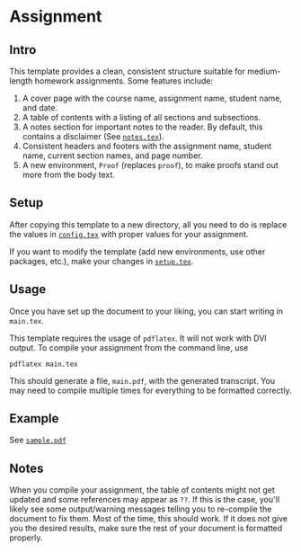 # Assignment

## Intro
This template provides a clean, consistent structure suitable for medium-length homework assignments. Some features include:

  1. A cover page with the course name, assignment name, student name, and date.
  2. A table of contents with a listing of all sections and subsections.
  3. A notes section for important notes to the reader. By default, this contains a disclaimer (See [`notes.tex`](notes.tex)).
  4. Consistent headers and footers with the assignment name, student name, current section names, and page number.
  5. A new environment, `Proof` (replaces `proof`), to make proofs stand out more from the body text.


## Setup
After copying this template to a new directory, all you need to do is replace the values in [`config.tex`](config.tex) with proper values for your assignment.

If you want to modify the template (add new environments, use other packages, etc.), make your changes in [`setup.tex`](setup.tex).

## Usage
Once you have set up the document to your liking, you can start writing in `main.tex`.

This template requires the usage of `pdflatex`. It will not work with DVI output. To compile your assignment from the command line, use

    pdflatex main.tex

This should generate a file, `main.pdf`, with the generated transcript. You may need to compile multiple times for everything to be formatted correctly.


## Example
See [`sample.pdf`](sample.pdf)


## Notes
When you compile your assignment, the table of contents might not get updated and some references may appear as `??`. If this is the case, you'll likely see some output/warning messages telling you to re-compile the document to fix them. Most of the time, this should work. If it does not give you the desired results, make sure the rest of your document is formatted properly.
